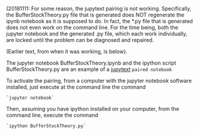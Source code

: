 (20181111: For some reason, the jupytext pairing is not working. Specifically, the BufferStockTheory.py file that is generated does NOT regenerate the ipynb notebook as it is supposed to do. In fact, the *.py file that is generated does not even work on the command line. For the time being, both the jupyter notebook and the generated .py file, which each work individually, are locked until the problem can be diagnosed and repaired.

(Earlier text, from when it was working, is below).

The jupyter notebook BufferStockTheory.ipynb and the ipython script BufferStockTheory.py are an example of a 
[jupytext](https://github.com/mwouts/jupytext) `paired notebook` 

To activate the pairing, from a computer with the jupyter notebook software installed, just execute at the command line the command 

	`jupyter notebook` 
	
Then, assuming you have ipython installed on your computer, from the command line, execute the command 

	`ipython BufferStockTheory.py`

